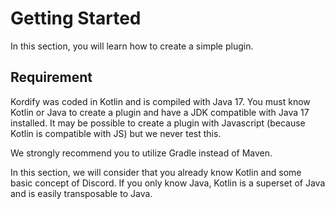 # Getting Started

In this section, you will learn how to create a simple plugin.

## Requirement

Kordify was coded in Kotlin and is compiled with Java 17.
You must know Kotlin or Java to create a plugin and have a JDK compatible with Java 17 installed.
It may be possible to create a plugin with Javascript (because Kotlin is compatible with JS) but we never test this.

We strongly recommend you to utilize Gradle instead of Maven.

In this section, we will consider that you already know Kotlin and some basic concept of Discord.
If you only know Java, Kotlin is a superset of Java and is easily transposable to Java.
